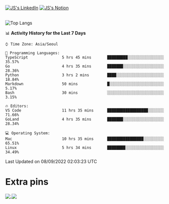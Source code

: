 
[![JS's LinkedIn](https://img.shields.io/badge/LinkedIn-blue?style=for-the-badge&logo=linkedin)](https://www.linkedin.com/in/jaeseung-lee-5a2a32139/) 
[![JS's Notion](https://img.shields.io/badge/Notion-black?style=for-the-badge&logo=notion)](https://bit.ly/ljswiki1) <br><br>
<!-- ![JS's GitHub stats](https://github-readme-stats-lemon-five.vercel.app/api?username=tkxkd0159&hide=contribs,prs,stars,issues&show_icons=true&theme=react&include_all_commits=true)   -->
![Top Langs](https://github-readme-stats-lemon-five.vercel.app/api/top-langs/?username=tkxkd0159&layout=compact&hide=jupyter%20notebook,scss,html,css&langs_count=10)  


<!--START_SECTION:waka-->
📊 **Activity History for the Last 7 Days** 

```text
⌚︎ Time Zone: Asia/Seoul

💬 Programming Languages: 
TypeScript               5 hrs 45 mins       █████████░░░░░░░░░░░░░░░░   35.57% 
Go                       4 hrs 35 mins       ███████░░░░░░░░░░░░░░░░░░   28.36% 
Python                   3 hrs 2 mins        ████░░░░░░░░░░░░░░░░░░░░░   18.84% 
Markdown                 50 mins             █░░░░░░░░░░░░░░░░░░░░░░░░   5.17% 
Bash                     30 mins             ░░░░░░░░░░░░░░░░░░░░░░░░░   3.15%

🔥 Editors: 
VS Code                  11 hrs 35 mins      ██████████████████░░░░░░░   71.66% 
GoLand                   4 hrs 35 mins       ███████░░░░░░░░░░░░░░░░░░   28.34%

💻 Operating System: 
Mac                      10 hrs 35 mins      ████████████████░░░░░░░░░   65.51% 
Linux                    5 hrs 34 mins       ████████░░░░░░░░░░░░░░░░░   34.49%

```


 Last Updated on 08/09/2022 02:03:23 UTC
<!--END_SECTION:waka-->

# Extra pins
<a href="https://github.com/tkxkd0159/tkxkd0159.github.io">
  <img align="center" src="https://github-readme-stats-lemon-five.vercel.app/api/pin/?username=tkxkd0159&repo=nft-card-game&theme=react" />
</a>
<a href="https://github.com/tkxkd0159/dsalgo">
  <img align="center" src="https://github-readme-stats-lemon-five.vercel.app/api/pin/?username=tkxkd0159&repo=dsalgo&theme=react" />
</a>

<!---
- 🔭 I’m currently working on ...
- 🌱 I’m currently learning blockchain and distributed network
- 👯 I’m looking to collaborate on ...
- 🤔 I’m looking for help with ...
- 💬 Ask me about ...
- 📫 How to reach me: ...
- 😄 Pronouns: ...
- ⚡ Fun fact: ...
-->

